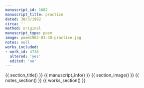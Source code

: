 ```yaml
---
manuscript_id: 1682
manuscript_title: practice
dated: 30/3/1982
circa: ''
method: original
manuscript_type: poem
image: poem1982-03-30-practice.jpg
notes: null
works_included:
- work_id: 4738
  altered: 'yes'
  edited: 'no'
---
```


{{ section_title() }}
{{ manuscript_info() }}
{{ section_image() }}
{{ notes_section() }}
{{ works_section() }}
